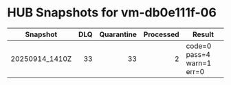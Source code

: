 # HUB Snapshots for vm-db0e111f-06

| Snapshot | DLQ | Quarantine | Processed | Result |
|---|---:|---:|---:|---|
| 20250914_1410Z | 33 | 33 | 2 | code=0 pass=4 warn=1 err=0 |
